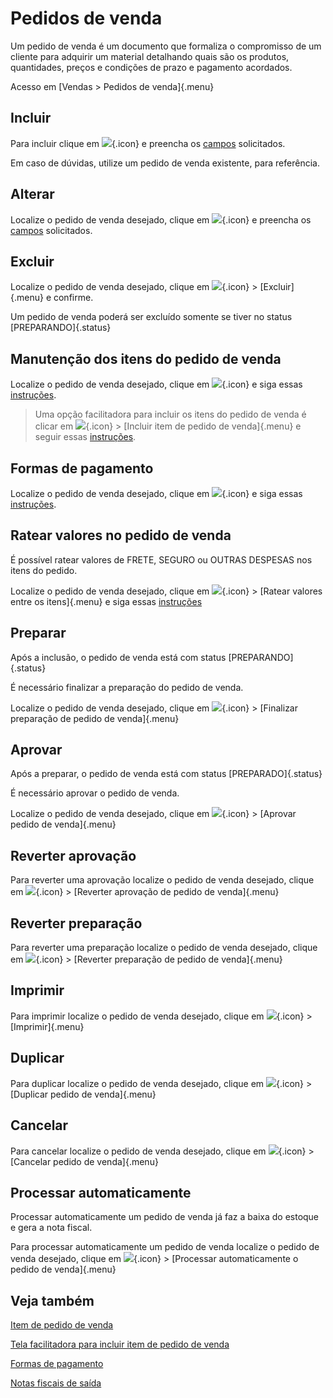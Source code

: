 # Pedidos de venda

Um pedido de venda é um documento que formaliza o compromisso de um cliente para adquirir um material detalhando quais são os produtos, quantidades, preços e condições de prazo e pagamento acordados. 

Acesso em [Vendas > Pedidos de venda]{.menu}

## Incluir

Para incluir clique em ![](https://static.zenerp.app.br/icons/action-create.svg){.icon} e preencha os [campos](sale-edit) solicitados.

Em caso de dúvidas, utilize um pedido de venda existente, para referência.

## Alterar

Localize o pedido de venda desejado, clique em ![](https://static.zenerp.app.br/icons/action-update.svg){.icon} e preencha os [campos](sale-edit) solicitados.

## Excluir

Localize o pedido de venda desejado, clique em ![](https://static.zenerp.app.br/icons/action-more-tr.svg){.icon} > [Excluir]{.menu} e confirme.

Um pedido de venda poderá ser excluído somente se tiver no status [PREPARANDO]{.status}

## Manutenção dos itens do pedido de venda

Localize o pedido de venda desejado, clique em ![](https://static.zenerp.app.br/icons/action-child.svg){.icon} e siga essas [instruções](saleItem).

>Uma opção facilitadora para incluir os itens do pedido de venda é clicar em ![](https://static.zenerp.app.br/icons/action-more-tr.svg){.icon} > [Incluir item de pedido de venda]{.menu} e seguir essas [instruções](saleItemOpCreate).

## Formas de pagamento

Localize o pedido de venda desejado, clique em ![](https://static.zenerp.app.br/icons/purchase/purchasePayment.svg){.icon} e siga essas [instruções](salePayment).

## Ratear valores no pedido de venda

É possível ratear valores de FRETE, SEGURO ou OUTRAS DESPESAS nos itens do pedido.

Localize o pedido de venda desejado, clique em ![](https://static.zenerp.app.br/icons/action-forward.svg){.icon} > [Ratear valores entre os itens]{.menu} e siga essas [instruções](saleOpValueProRate)

## Preparar

Após a inclusão, o pedido de venda está com status [PREPARANDO]{.status}

É necessário finalizar a preparação do pedido de venda.

Localize o pedido de venda desejado, clique em ![](https://static.zenerp.app.br/icons/action-forward.svg){.icon} > [Finalizar preparação de pedido de venda]{.menu}

## Aprovar

Após a preparar, o pedido de venda está com status [PREPARADO]{.status}

É necessário aprovar o pedido de venda.

Localize o pedido de venda desejado, clique em ![](https://static.zenerp.app.br/icons/action-forward.svg){.icon} > [Aprovar pedido de venda]{.menu}

## Reverter aprovação

Para reverter uma aprovação localize o pedido de venda desejado, clique em ![](https://static.zenerp.app.br/icons/action-forward.svg){.icon} > [Reverter aprovação de pedido de venda]{.menu}

## Reverter preparação

Para reverter uma preparação localize o pedido de venda desejado, clique em ![](https://static.zenerp.app.br/icons/action-forward.svg){.icon} > [Reverter preparação de pedido de venda]{.menu}

## Imprimir

Para imprimir localize o pedido de venda desejado, clique em ![](https://static.zenerp.app.br/icons/action-more-tr.svg){.icon} > [Imprimir]{.menu}

## Duplicar

Para duplicar localize o pedido de venda desejado, clique em ![](https://static.zenerp.app.br/icons/action-forward.svg){.icon} > [Duplicar pedido de venda]{.menu}

## Cancelar

Para cancelar localize o pedido de venda desejado, clique em ![](https://static.zenerp.app.br/icons/action-forward.svg){.icon} > [Cancelar pedido de venda]{.menu}

## Processar automaticamente

Processar automaticamente um pedido de venda já faz a baixa do estoque e gera a nota fiscal.

Para processar automaticamente um pedido de venda localize o pedido de venda desejado, clique em ![](https://static.zenerp.app.br/icons/action-forward.svg){.icon} > [Processar automaticamente o pedido de venda]{.menu}

## Veja também

[Item de pedido de venda](saleItem)

[Tela facilitadora para incluir item de pedido de venda](saleItemOpCreate)

[Formas de pagamento](salePayment)

[Notas fiscais de saída](/fiscal/outgoingInvoice/outgoingInvoice)

